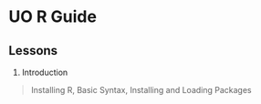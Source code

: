 # UO R Guide
## Lessons

1. Introduction
> Installing R, Basic Syntax, Installing and Loading Packages
